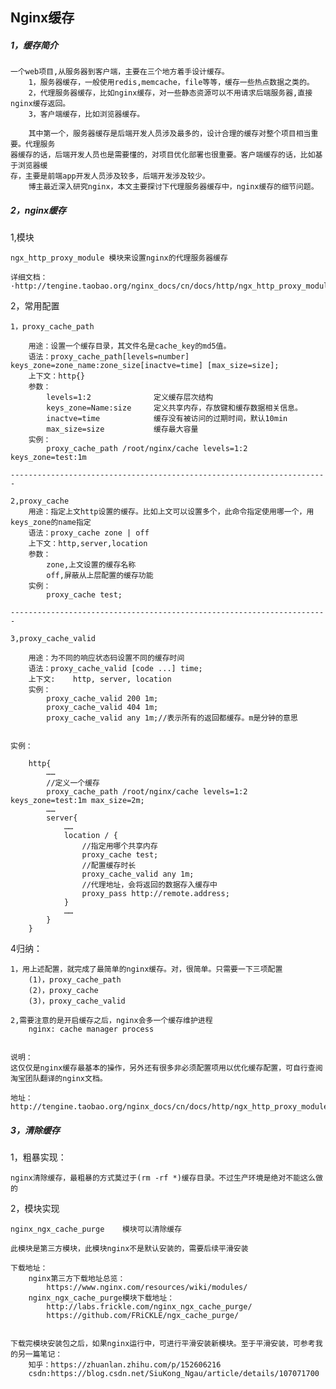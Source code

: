 ## Nginx缓存

##### 1，缓存简介

	一个web项目,从服务器到客户端，主要在三个地方着手设计缓存。
		1，服务器缓存，一般使用redis,memcache，file等等，缓存一些热点数据之类的。
		2，代理服务器缓存，比如nginx缓存，对一些静态资源可以不用请求后端服务器,直接nginx缓存返回。
		3，客户端缓存，比如浏览器缓存。

	    其中第一个，服务器缓存是后端开发人员涉及最多的，设计合理的缓存对整个项目相当重要。代理服务
	器缓存的话，后端开发人员也是需要懂的，对项目优化部署也很重要。客户端缓存的话，比如基于浏览器缓
	存，主要是前端app开发人员涉及较多，后端开发涉及较少。
		博主最近深入研究nginx，本文主要探讨下代理服务器缓存中，nginx缓存的细节问题。



#####  2，nginx缓存

1,模块
	
	ngx_http_proxy_module 模块来设置nginx的代理服务器缓存

	详细文档：·http://tengine.taobao.org/nginx_docs/cn/docs/http/ngx_http_proxy_module.html

2，常用配置

	1，proxy_cache_path 

		用途：设置一个缓存目录，其文件名是cache_key的md5值。
		语法：proxy_cache_path[levels=number] keys_zone=zone_name:zone_size[inactve=time] [max_size=size];
		上下文：http{}
		参数：
			levels=1:2			    定义缓存层次结构
			keys_zone=Name:size		定义共享内存，存放键和缓存数据相关信息。
			inactve=time		    缓存没有被访问的过期时间，默认10min
			max_size=size			缓存最大容量
		实例：
			proxy_cache_path /root/nginx/cache levels=1:2 keys_zone=test:1m
 
	-----------------------------------------------------------------------

	2,proxy_cache
		用途：指定上文http设置的缓存。比如上文可以设置多个，此命令指定使用哪一个，用keys_zone的name指定
		语法：proxy_cache zone | off
		上下文：http,server,location
		参数：
			zone,上文设置的缓存名称
			off,屏蔽从上层配置的缓存功能
		实例：
			proxy_cache test;

	-----------------------------------------------------------------------

	3,proxy_cache_valid	

		用途：为不同的响应状态码设置不同的缓存时间
		语法：proxy_cache_valid [code ...] time;
		上下文:	http, server, location
		实例：
			proxy_cache_valid 200 1m;
			proxy_cache_valid 404 1m;
			proxy_cache_valid any 1m;//表示所有的返回都缓存。m是分钟的意思
	
	
	实例：

		http{
			……
			//定义一个缓存
			proxy_cache_path /root/nginx/cache levels=1:2 keys_zone=test:1m max_size=2m;
			……
			server{
				……
				location / {
					//指定用哪个共享内存
		            proxy_cache test; 
					//配置缓存时长           
					proxy_cache_valid any 1m;
					//代理地址，会将返回的数据存入缓存中
					proxy_pass http://remote.address;
				}
				……
			}
		}

4归纳：
	
	1，用上述配置，就完成了最简单的nginx缓存。对，很简单。只需要一下三项配置
		(1)，proxy_cache_path
		(2)，proxy_cache
		(3)，proxy_cache_valid

	2,需要注意的是开启缓存之后，nginx会多一个缓存维护进程
		nginx: cache manager process


	说明：
	这仅仅是nginx缓存最基本的操作，另外还有很多非必须配置项用以优化缓存配置，可自行查阅
	淘宝团队翻译的nginx文档。

	地址：
	http://tengine.taobao.org/nginx_docs/cn/docs/http/ngx_http_proxy_module.html

##### 3，清除缓存

1，粗暴实现：

	nginx清除缓存，最粗暴的方式莫过于(rm -rf *)缓存目录。不过生产环境是绝对不能这么做的

2，模块实现

	nginx_ngx_cache_purge    模块可以清除缓存

	此模块是第三方模块，此模块nginx不是默认安装的，需要后续平滑安装

	下载地址：
		nginx第三方下载地址总览：
			https://www.nginx.com/resources/wiki/modules/
		nginx_ngx_cache_purge模块下载地址：
		 	http://labs.frickle.com/nginx_ngx_cache_purge/
			https://github.com/FRiCKLE/ngx_cache_purge/
			

	下载完模块安装包之后，如果nginx运行中，可进行平滑安装新模块。至于平滑安装，可参考我的另一篇笔记：
		知乎：https://zhuanlan.zhihu.com/p/152606216
		csdn:https://blog.csdn.net/SiuKong_Ngau/article/details/107071700
	

